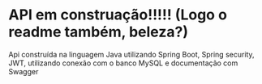 # API em construação!!!!! (Logo o readme também, beleza?)


Api construída na linguagem Java utilizando Spring Boot, Spring security, JWT, utilizando conexão com o banco MySQL e documentação com Swagger
